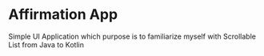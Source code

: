 # Affirmation App

Simple UI Application which purpose is to familiarize myself with Scrollable List from Java to 
Kotlin